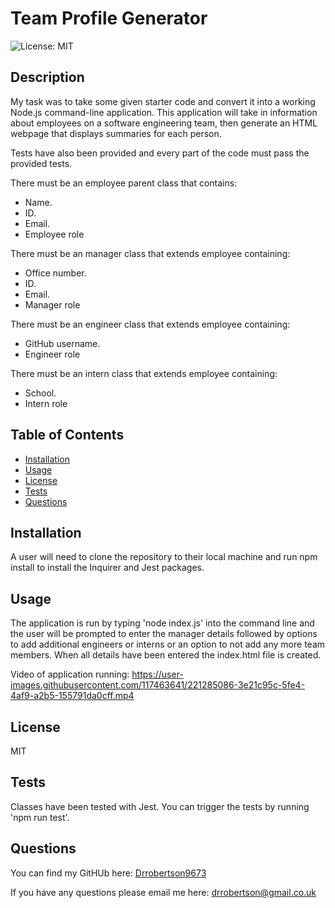 # Team Profile Generator
![License: MIT](https://img.shields.io/badge/License-MIT-brightgreen.svg)

## Description
My task was to take some given starter code and convert it into a working Node.js command-line application. This application will take in information about employees on a software engineering team, then generate an HTML webpage that displays summaries for each person.

Tests have also been provided and every part of the code must pass the provided tests.
  
There must be an employee parent class that contains:
  * Name.
  * ID.
  * Email.
  * Employee role

There must be an manager class that extends employee containing:
  * Office number.
  * ID.
  * Email.
  * Manager role

There must be an engineer class that extends employee containing:
  * GitHub username.
  * Engineer role

There must be an intern class that extends employee containing:
  * School.
  * Intern role
  
## Table of Contents
* [Installation](#installation)
* [Usage](#usage)
* [License](#license)
* [Tests](#tests)
* [Questions](#questions)
  
## Installation
A user will need to clone the repository to their local machine and run npm install to install the Inquirer and Jest packages.

## Usage
The application is run by typing 'node index.js' into the command line and the user will be prompted to enter the manager details followed by options to add additional engineers or interns or an option to not add any more team members. When all details have been entered the index.html file is created.

Video of application running:
https://user-images.githubusercontent.com/117463641/221285086-3e21c95c-5fe4-4af9-a2b5-155791da0cff.mp4

## License
 MIT

## Tests
Classes have been tested with Jest. You can trigger the tests by running 'npm run test'.

## Questions
You can find my GitHUb here: [Drrobertson9673](https://github.com/drrobertson9673)

If you have any questions please email me here: drrobertson@gmail.co.uk
